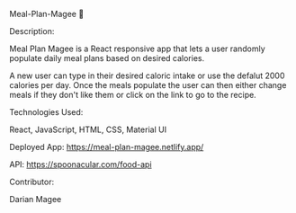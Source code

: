 Meal-Plan-Magee 🥪

Description:

Meal Plan Magee is a React responsive app that lets a user randomly populate daily meal plans based on desired calories.

A new user can type in their desired caloric intake or use the defalut 2000 calories per day. 
Once the meals populate the user can then either change meals if they don't like them or click on the link to go to the recipe. 

 
Technologies Used:

React, JavaScript, HTML, CSS, Material UI

Deployed App:
https://meal-plan-magee.netlify.app/

API:
https://spoonacular.com/food-api

Contributor:

Darian Magee
